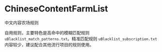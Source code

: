 # ChineseContentFarmList
 中文内容农场规则

自用规则，主要特色是高命中的模糊匹配规则 `uBlacklist_match_patterns.txt`。精准匹配规则 `uBlacklist_subscription.txt` 内容较少，建议配合其他流行项目的规则使用。